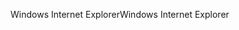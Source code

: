 <span data-ttu-id="de613-101">Windows Internet Explorer</span><span class="sxs-lookup"><span data-stu-id="de613-101">Windows Internet Explorer</span></span>